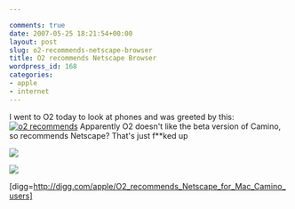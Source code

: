 ```yaml
---

comments: true
date: 2007-05-25 18:21:54+00:00
layout: post
slug: o2-recommends-netscape-browser
title: O2 recommends Netscape Browser
wordpress_id: 168
categories:
- apple
- internet
---
```


I went to O2 today to look at phones and was greeted by this:[![o2 recommends](http://static.squarespace.com/static/50fbdd03e4b09c7c8a79f7ae/50fbdd87e4b075d7a3c11a69/50fbdd87e4b075d7a3c11a72/1180117067000/picture-1.jpg?format=original)](http://www.flickr.com/photo_zoom.gne?id=513679978&size=o)
Apparently O2 doesn't like the beta version of Camino, so recommends Netscape? That's just f**ked up




![](http://farm1.static.flickr.com/189/513718833_78218feee3.jpg?v=0)




[![](http://farm1.static.flickr.com/190/513682508_07373e41db.jpg?v=0)](http://www.flickr.com/photo_zoom.gne?id=513682508&size=o)




[digg=http://digg.com/apple/O2_recommends_Netscape_for_Mac_Camino_users]
